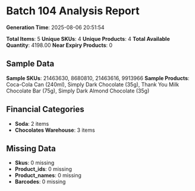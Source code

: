 # Batch 104 Analysis Report

**Generation Time**: 2025-08-06 20:51:54

**Total Items**: 5
**Unique SKUs**: 4
**Unique Products**: 4
**Total Available Quantity**: 4198.00
**Near Expiry Products**: 0

## Sample Data
**Sample SKUs**: 21463630, 8680810, 21463616, 9913966
**Sample Products**: Coca-Cola Can (240ml), Simply Dark Chocolate (35g), Thank You Milk Chocolate Bar (75g), Simply Dark Almond Chocolate (35g)

## Financial Categories
- **Soda**: 2 items
- **Chocolates Warehouse**: 3 items

## Missing Data
- **Skus**: 0 missing
- **Product_ids**: 0 missing
- **Product_names**: 0 missing
- **Barcodes**: 0 missing
